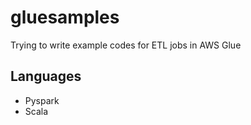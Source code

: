# gluesamples
Trying to write example codes for ETL jobs in AWS Glue

## Languages
* Pyspark
* Scala
